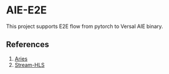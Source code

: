 # AIE-E2E
This project supports E2E flow from pytorch to Versal AIE binary. 

## References
1. [Aries](https://github.com/arc-research-lab/Aries)
2. [Stream-HLS](https://github.com/UCLA-VAST/Stream-HLS)